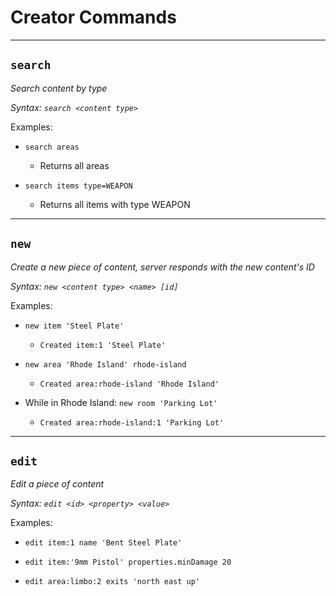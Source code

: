 # Creator Commands

---

## `search`

_Search content by type_

_Syntax: `search <content type>`_

Examples:

- `search areas`

  - Returns all areas


- `search items type=WEAPON`

  - Returns all items with type WEAPON

---

## `new`

_Create a new piece of content, server responds with the new content's ID_

_Syntax: `new <content type> <name> [id]`_

Examples:

- `new item 'Steel Plate'`

  - `Created item:1 'Steel Plate'`


- `new area 'Rhode Island' rhode-island`

  - `Created area:rhode-island 'Rhode Island'`


- While in Rhode Island: `new room 'Parking Lot'`

  - `Created area:rhode-island:1 'Parking Lot'`

---

## `edit`

_Edit a piece of content_

_Syntax: `edit <id> <property> <value>`_

Examples:

- `edit item:1 name 'Bent Steel Plate'`

- `edit item:'9mm Pistol' properties.minDamage 20`

- `edit area:limbo:2 exits 'north east up'`
